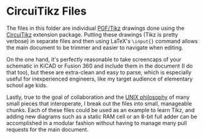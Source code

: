 # CircuiTikz Files

The files in this folder are individual [PGF/Tikz](https://en.wikipedia.org/wiki/PGF/TikZ "Wikipedia Tikz page") drawings done using the [CircuiTikz](https://www.ctan.org/pkg/circuitikz?lang=en "CircuiTikz page on CTAN") extension package. Putting these drawings (Tikz is pretty verbose) in separate files and then using LaTeX's `\input{}` command allows the main document to be trimmer and easier to navigate when editing.

On the one hand, it's perfectly reasonable to take screencaps of your schematic in KiCAD or Fusion 360 and include them in the document (I do that too), but these are extra-clean and easy to parse, which is especially useful for inexperienced engineers, like my target audience of elementary school age kids.

Lastly, true to the goal of collaboration and the [UNIX philosophy](https://en.wikipedia.org/wiki/Unix_philosophy "Wikipedia page on the UNIX philosophy") of many small pieces that interoperate, I break out the files into small, manageable chunks. Each of these files could be used as an example to learn Tikz, and adding new diagrams such as a static RAM cell or an 8-bit full adder can be accomplished in a modular fashion without having to manage many pull requests for the main document.
